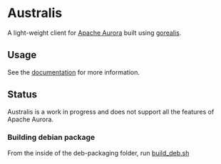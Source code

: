 # Australis

A light-weight client for [Apache Aurora](https://aurora.apache.org/) built using [gorealis](https://github.com/paypal/gorealis).

## Usage
See the [documentation](docs/australis.md) for more information.

## Status
Australis is a work in progress and does not support all the features of Apache Aurora.


### Building debian package
From the inside of the deb-packaging folder, run [build_deb.sh](deb-packaging/build_deb.sh)